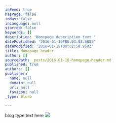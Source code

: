 ```yaml
---
inFeed: true
hasPage: false
inNav: false
inLanguage: null
starred: false
keywords: []
description: 'Homepage description text '
datePublished: '2016-01-19T00:03:02.680Z'
dateModified: '2016-01-19T00:02:58.960Z'
title: Homepage header
author: []
sourcePath: _posts/2016-01-18-homepage-header.md
published: true
authors: []
publisher:
  name: null
  domain: null
  url: null
  favicon: null
_type: Blurb

---
```

blog type text here ![](https://the-grid-user-content.s3-us-west-2.amazonaws.com/ba4cbd1b-aac3-48f0-92cd-72388b016655.jpg)